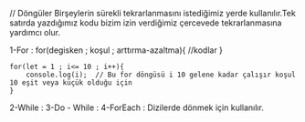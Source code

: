 // Döngüler
    Birşeylerin sürekli tekrarlanmasını istediğimiz yerde kullanılır.Tek satırda yazdığımız kodu bizim izin verdiğimiz çercevede tekrarlanmasına yardımcı olur.

1-For : 
    for(degisken ; koşul ; arttırma-azaltma){
        //kodlar
    }

    for(let = 1 ; i<= 10 ; i++){
        console.log(i);  // Bu for döngüsü i 10 gelene kadar çalışır koşul 10 eşit veya küçük olduğu için
    }





2-While :
3-Do - While :
4-ForEach : Dizilerde dönmek için kullanılır.
